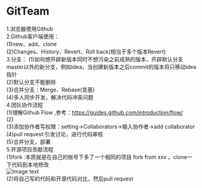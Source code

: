 ﻿# GitTeam
1.浏览器使用Github <br>
2.Github客户端使用：<br>
    (1)new、add、clone <br>
    (2)Changes、History、Revert、Roll back(相当于多个版本Revert) <br>
3.分支：
    (1)如何想开辟新版本同时不想污染之前成熟的版本，开辟默认分支master以外的新分支，例如idea，当创建新版本之后commit的版本将只移动idea指针<br>
    (2)默认分支不能删除 <br>
	(3)合并分支：Merge、Rebase(变基) <br>
	(4)多人同步开发，解决代码冲突问题  <br>
4.团队协作流程<br>
    (1)理解Github Flow ,参考：https://guides.github.com/introduction/flow/ <br>
	(2) <br>
	(3)添加协作者写权限：setting→Collaborators→输入协作者→add collaborator<br>
	(4)pull request:引发讨论，进行代码审核 <br>
	(5)合并分支，部署 <br>
5.开源项目贡献流程<br>
    (1)fork :本质就是在自己的账号下多了一个相同的项目  fork from xxx  ，clone一下代码到本地修改<br>
	 ![Image text](https://github.com/xx132917/GitTeam/blob/master/img-md/kyflowprocess.png) <br>
	(2)将自己写的代码和开源代码对比，然后pull request  <br>
